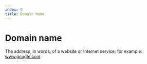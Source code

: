 ```yaml
---
index: 0
title: Domain name
---
```

# Domain name

The address, in words, of a website or Internet service; for example: www.google.com